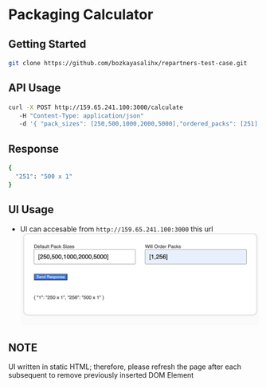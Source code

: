 # Packaging Calculator


## Getting Started

```sh
git clone https://github.com/bozkayasalihx/repartners-test-case.git
```

## API Usage 

```sh 
curl -X POST http://159.65.241.100:3000/calculate 
   -H "Content-Type: application/json"
   -d '{ "pack_sizes": [250,500,1000,2000,5000],"ordered_packs": [251]'  
```

## Response 
```sh
{
  "251": "500 x 1"
}

```


## UI Usage 
* UI can accesable from `http://159.65.241.100:3000` this url
![screen shot](./screenshot.png?raw=true "UI screeshot")


## NOTE
UI written in static HTML; therefore, please refresh the page after each subsequent to remove previously inserted DOM Element
